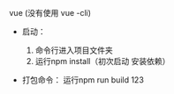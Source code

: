 vue (没有使用 vue -cli)

 - 启动：
	 1. 命令行进入项目文件夹
	 2. 运行npm install（初次启动 安装依赖）
   
 - 打包命令：
	运行npm run build
123